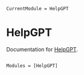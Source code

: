 ```@meta
CurrentModule = HelpGPT
```

# HelpGPT

Documentation for [HelpGPT](https://github.com/FedeClaudi/HelpGPT.jl).

```@index
```

```@autodocs
Modules = [HelpGPT]
```
